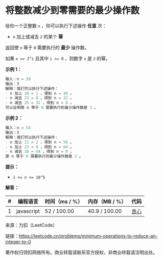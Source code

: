 # 将整数减少到零需要的最少操作数

给你一个正整数 `n` ，你可以执行下述操作 **任意** 次：

- `n` 加上或减去 `2` 的某个 **幂**

返回使 `n` 等于 `0` 需要执行的 **最少** 操作数。

如果 `x == 2^i` 且其中 `i >= 0` ，则数字 `x` 是 `2` 的幂。

**示例 1：**

``` javascript
输入：n = 39
输出：3
解释：我们可以执行下述操作：
- n 加上 20 = 1 ，得到 n = 40 。
- n 减去 23 = 8 ，得到 n = 32 。
- n 减去 25 = 32 ，得到 n = 0 。
可以证明使 n 等于 0 需要执行的最少操作数是 3 。
```

**示例 2：**

``` javascript
输入：n = 54
输出：3
解释：我们可以执行下述操作：
- n 加上 21 = 2 ，得到 n = 56 。
- n 加上 23 = 8 ，得到 n = 64 。
- n 减去 26 = 64 ，得到 n = 0 。
使 n 等于 0 需要执行的最少操作数是 3 。 
```

**提示：**

- `1 <= n <= 10^5`

**解答：**

**#**|**编程语言**|**时间（ms / %）**|**内存（MB / %）**|**代码**
--|--|--|--|--
1|javascript|52 / 100.00|40.9 / 100.00|[贪心](./javascript/ac_v1.js)

来源：力扣（LeetCode）

链接：https://leetcode.cn/problems/minimum-operations-to-reduce-an-integer-to-0

著作权归领扣网络所有。商业转载请联系官方授权，非商业转载请注明出处。
